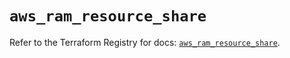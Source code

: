 # `aws_ram_resource_share`

Refer to the Terraform Registry for docs: [`aws_ram_resource_share`](https://registry.terraform.io/providers/hashicorp/aws/4.67.0/docs/resources/ram_resource_share).
